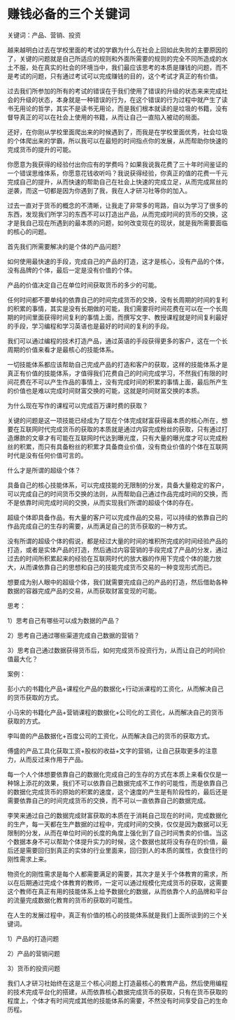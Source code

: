 # 赚钱必备的三个关键词

关键词：产品、营销、投资

越来越明白过去在学校里面的考试的学霸为什么在社会上回如此失败的主要原因的了，关键的问题就是自己所适应的规则和外面所需要的规则的完全不同所造成的水土不服，处在真实的社会的环境当中，我们最应该思考的本质是赚钱的问题，而不是考试的问题，只有通过考试可以完成赚钱的目的，这个考试才真正的有价值。

过去我们所参加的所有的考试的错误在于我们使用了错误的升级的状态来来完成社会的升级的状态，本身就是一种错误的行为，在这个错误的行为过程中就产生了读书无用论的哲学，其实不是读书无用论，而是我们根本就读的是垃圾的书籍，没有督导真正的可以在社会上使用的书籍，从而让自己一直陷入被动的局面。

还好，在你刚从学校里面爬出来的时候遇到了，而我是在学校里面优秀，社会垃圾的个体爬出来的学霸，所以我可以在最短的时间指点你的发展，从而帮助你快速的完成货币的提升的可能。

你愿意为我获得的经验付出你应有的学费吗？如果我说我花费了三十年时间鉴证的一个错误思维体系，你愿意花钱收听吗？我说获得经验，你真正的值的花费一千元完成自己的提升，从而快速的帮助自己在社会上快速的完成立足，从而完成屌丝的逆袭，而这一切都是因为你遇到了我，我在人才研习社等你的加入。

过去一直对于货币的概念的不清晰，让我走了非常多的弯路，自以为学习了很多的东西，发现我们所学习的东西不可以打造出产品，从而完成时间的货币的交换，这才是我自己现在所遇到的最本质的问题，如何改变现在的现状，就是我所需要面临的核心的问题。

首先我们所需要解决的是个体的产品问题?

如何使用最快速的手段，完成自己的产品的打造，这才是核心，没有产品的个体，没有品牌的个体，最后一定是没有价值的个体。

产品的价值决定自己在单位时间获取货币的多少的可能。

任何时间都不要单纯的依靠自己的时间完成货币的交换，没有长周期的时间的复利的积累的事情，其实是没有长期做的可能，我们需要将时间花费在可以在一个长周期的时间里面获得时间复利的事情上面，而撰写文字、教授课程就是时间复利最好的手段，学习编程和学习英语也是最好的时间的复利的手段。

我们可以通过编程的技术打造产品，通过英语的手段获得更多的客户，这在一个长周期的价值来看才是最核心的技能体系。

一切技能体系都应该帮助自己完成产品的打造和客户的获取，这样的技能体系才是真正有价值的技能体系，才值得我们花费自己的时间完成学习，不然我们有限的时间花费在不可以产生作品的事情上，没有完成时间的积累的事情上面，最后所产生的价值也是难以完成时间财富交换的可能，这就是时间财富交换的本质。

为什么现在写作的课程可以完成百万课时费的获取？

关键的问题是这一项技能已经成为了现在个体完成财富获得最本质的核心所在，想要在互联网时代完成货币的获取的本质就是通过内容完成粉丝的获取，只有通过打造爆款的文章才有可能在互联网时代达到曝光度，只有大量的曝光度才可以完成粉丝的积累，而只有具备粉丝的积累才具备商业价值，没有商业价值的个体在互联网时代是没有任何价值可言的。

什么才是所谓的超级个体？

具备自己的核心技能体系，可以完成技能的无限制的分发，具备大量稳定的客户，可以完成自己的时间货币交换的法则，从而帮助自己通过作品完成时间的交换，而不是依靠时间完成时间的交换，从而实现我们所谓的超级个体的存在。

超级个体即具备作品，有大量的客户可以完成作品的交易，可以持续的依靠自己的作品完成自己的生存的需要，从而满足自己的货币获取的一种方式。

没有所谓的超级个体的假说，都是经过大量的时间的堆积所完成的时间经验产品的打造，或者是实体产品的打造，然后通过内容营销的手段完成了产品的分发，通过过去的时间所积累起来的经验在互联网时代的放大器的作用下完成个体的能力放大，从而课依靠自己的思想和自己的技能完成货币交易的一种变现形式而已。

想要成为别人眼中的超级个体，我们就需要完成自己的产品的打造，然后借助各种数据的容器完成产品的交易，从而获取财富变现的可能。

思考：

1）思考自己有哪些可以成为数据的产品？

2）思考自己通过哪些渠道完成自己数据的营销？

3）思考自己通过数据获得货币后，如何完成货币投资行为，从而让自己的时间价值最大化？

案例：

彭小六的书籍化产品+课程化产品的数据化+行动派课程的工资化，从而解决自己的货币获取的方式。

小马宋的书籍化产品+营销课程的数据化+公司化的工资化，从而解决自己的货币获取的方式。

李叫兽的产品数据化+百度公司的工资化，从而解决自己的货币的获取方式。

傅盛的产品工具化获取工资+股权的收益+文字的营销，让自己获取更多的注意力，从而反过来作用于产品。

每一个人个体想要依靠自己的数据化完成自己的生存的方式在本质上来看仅仅是一种锦上添花的效果，我们不可以依靠自己数据完成不工作的可能性，而是依靠自己的数据化完成货币的原始的积累的速度，这个速度的产生是有阶段性的，最后还是需要依靠自己的时间完成货币的交换，而不可以一直依靠自己的数据完成。

李笑来通过自己的数据完成财富获取的本质在于消耗自己现在的时间，完成数据化的生产，每一天都在生产数据的过程中，完成时间的交换，仅仅是因为数据可以无限制的分发，从而在单位时间的长度的角度上强化到了自己时间售卖的价值。当这个数据本身不可以帮助个体提升实力的时候，这个数据也就将没有存在的价值，最后还是需要回归到真正的实体的行业里面来，回归到人的本质的属性，衣食住行的刚性需求上来。

物资化的刚性需求是每个人都需要满足的需要，其次才是关于个体教育的需求，所以在后期通过完成个体教育的教师，一定可以通过规模化完成货币的获取，这需要这个教师在真正有用的技能体系上给予数据化的数据，从而依靠个人的品牌和平台的流量完成数据化教育的货币的获取的可能性。

在人生的发展过程中，真正有价值的核心的技能体系就是我们上面所谈到的三个关键词。

1）产品的打造问题

2）产品的营销问题

3）货币的投资问题

我们人才研习社始终在这是三个核心问题上打造最核心的教育产品，然后使用编程的技术完成平台化的搭建，从而依靠核心数据完成货币的获取，只有在货币获取的程度上，个体才有时间完成其他的技能体系的需要，不然没有时间享受自己的生命历程。
